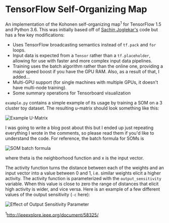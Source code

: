 # TensorFlow Self-Organizing Map
An implementation of the Kohonen self-organizing map<sup>1</sup> for TensorFlow 1.5 and Python 3.6. This was initially based
off of [Sachin Joglekar's](https://codesachin.wordpress.com/2015/11/28/self-organizing-maps-with-googles-tensorflow/)
code but has a few key modifications:
 * Uses TensorFlow broadcasting semantics instead of `tf.pack` and `for` loops.
 * Input data is expected from a `Tensor` rather than a `tf.placeholder`, allowing for use with faster and more complex
 input data pipelines.
 * Training uses the batch algorithm rather than the online one, providing a major speed boost if you have the GPU RAM.
 Also, as a result of that, I added...
 * Multi-GPU support (for single machines with multiple GPUs, it doesn't have multi-node training).
 * Some summary operations for Tensorboard visualization

 `example.py` contains a simple example of its usage by training a SOM on a 3 cluster toy dataset. The resulting
 u-matrix should look something like this:

 ![Example U-Matrix](https://github.com/cgorman/tensorflow-som/blob/master/example_umatrix.png)
 
 I was going to write a blog post about this but I ended up just repeating everything I wrote in the comments,
 so please read them if you'd like to understand the code. For reference, the batch formula for SOMs is
 
 ![SOM batch formula](https://github.com/cgorman/tensorflow-som/blob/master/batch_formula.gif)
 
 where theta is the neighborhood function and x is the input vector.
 
 The activity function turns the distance between each of the weights and an input vector into a value between 0 and 1, i.e. similar weights elicit a higher activity.
 The activity function is parameterized with the `output_sensitivity` variable.
 When this value is close to zero the range of distances that elicit high activity is wider, and vice versa.
 Here is an example of a few different values of the output sensitivity (`-c` here):
 
 ![Effect of Output Sensitivity Parameter](https://github.com/cgorman/tensorflow-som/blob/master/output_sens.png)
 
 <sup>1</sup>http://ieeexplore.ieee.org/document/58325/
